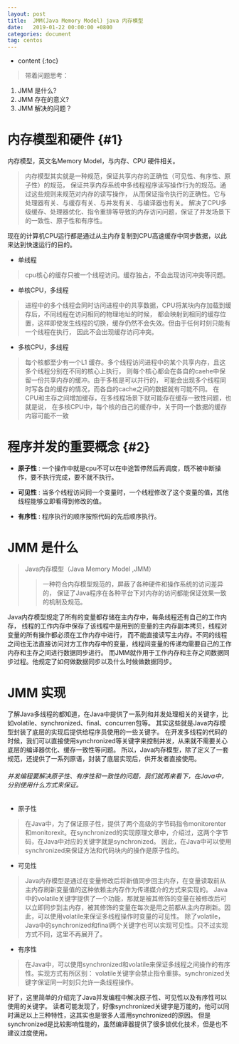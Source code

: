 ```yaml
---
layout: post
title:  JMM(Java Memory Model) java 内存模型
date:   2019-01-22 00:00:00 +0800
categories: document
tag: centos
---
```


* content
{:toc}


> 带着问题思考：
1. JMM 是什么?
2. JMM 存在的意义?
3. JMM 解决的问题？


内存模型和硬件	{#1}
===

内存模型，英文名Memory Model，与内存、CPU 硬件相关。
> 内存模型其实就是一种规范，保证共享内存的正确性（可见性、有序性、原子性）的规范，
保证共享内存系统中多线程程序读写操作行为的规范。通过这些规则来规范对内存的读写操作，
从而保证指令执行的正确性。它与处理器有关、与缓存有关、与并发有关、与编译器也有关。
解决了CPU多级缓存、处理器优化、指令重排等导致的内存访问问题，保证了并发场景下的一致性、原子性和有序性。

现在的计算机CPU运行都是通过从主内存复制到CPU高速缓存中同步数据，以此来达到快速运行的目的。
 
+ 单线程
> cpu核心的缓存只被一个线程访问。缓存独占，不会出现访问冲突等问题。
+ 单核CPU，多线程
> 进程中的多个线程会同时访问进程中的共享数据，CPU将某块内存加载到缓存后，不同线程在访问相同的物理地址的时候，
都会映射到相同的缓存位置，这样即使发生线程的切换，缓存仍然不会失效。但由于任何时刻只能有一个线程在执行，
因此不会出现缓存访问冲突。
+ 多核CPU，多线程
> 每个核都至少有一个L1 缓存。多个线程访问进程中的某个共享内存，且这多个线程分别在不同的核心上执行，
则每个核心都会在各自的caehe中保留一份共享内存的缓冲。由于多核是可以并行的，
可能会出现多个线程同时写各自的缓存的情况，而各自的cache之间的数据就有可能不同。
在CPU和主存之间增加缓存，在多线程场景下就可能存在缓存一致性问题，也就是说，
在多核CPU中，每个核的自己的缓存中，关于同一个数据的缓存内容可能不一致



程序并发的重要概念	{#2}
===

+ **原子性** : 一个操作中就是cpu不可以在中途暂停然后再调度，既不被中断操作，要不执行完成，要不就不执行。

+ **可见性** : 当多个线程访问同一个变量时，一个线程修改了这个变量的值，其他线程能够立即看得到修改的值。

+ **有序性** : 程序执行的顺序按照代码的先后顺序执行。


JMM 是什么
===

> Java内存模型（Java Memory Model ,JMM）
>> 一种符合内存模型规范的，屏蔽了各种硬件和操作系统的访问差异的，
保证了Java程序在各种平台下对内存的访问都能保证效果一致的机制及规范。

Java内存模型规定了所有的变量都存储在主内存中，每条线程还有自己的工作内存，
线程的工作内存中保存了该线程中是用到的变量的主内存副本拷贝，线程对变量的所有操作都必须在工作内存中进行，
而不能直接读写主内存。不同的线程之间也无法直接访问对方工作内存中的变量，线程间变量的传递均需要自己的工作内存和主存之间进行数据同步进行。
而JMM就作用于工作内存和主存之间数据同步过程。他规定了如何做数据同步以及什么时候做数据同步。


JMM 实现
===

了解Java多线程的都知道，在Java中提供了一系列和并发处理相关的关键字，比如volatile、synchronized、final、concurren包等。
其实这些就是Java内存模型封装了底层的实现后提供给程序员使用的一些关键字。
在开发多线程的代码的时候，我们可以直接使用synchronized等关键字来控制并发，从来就不需要关心底层的编译器优化、缓存一致性等问题。
所以，Java内存模型，除了定义了一套规范，还提供了一系列原语，封装了底层实现后，供开发者直接使用。

###### 并发编程要解决原子性、有序性和一致性的问题，我们就再来看下，在Java中，分别使用什么方式来保证。

* 原子性
> 在Java中，为了保证原子性，提供了两个高级的字节码指令monitorenter和monitorexit。在synchronized的实现原理文章中，介绍过，这两个字节码，在Java中对应的关键字就是synchronized。
因此，在Java中可以使用synchronized来保证方法和代码块内的操作是原子性的。
* 可见性
> Java内存模型是通过在变量修改后将新值同步回主内存，在变量读取前从主内存刷新变量值的这种依赖主内存作为传递媒介的方式来实现的。
Java中的volatile关键字提供了一个功能，那就是被其修饰的变量在被修改后可以立即同步到主内存，被其修饰的变量在每次是用之前都从主内存刷新。因此，可以使用volatile来保证多线程操作时变量的可见性。
除了volatile，Java中的synchronized和final两个关键字也可以实现可见性。只不过实现方式不同，这里不再展开了。
* 有序性
> 在Java中，可以使用synchronized和volatile来保证多线程之间操作的有序性。实现方式有所区别：
volatile关键字会禁止指令重排。synchronized关键字保证同一时刻只允许一条线程操作。

好了，这里简单的介绍完了Java并发编程中解决原子性、可见性以及有序性可以使用的关键字。
读者可能发现了，好像synchronized关键字是万能的，他可以同时满足以上三种特性，这其实也是很多人滥用synchronized的原因。
但是synchronized是比较影响性能的，虽然编译器提供了很多锁优化技术，但是也不建议过度使用。


